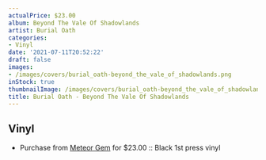 ```yaml
---
actualPrice: $23.00
album: Beyond The Vale Of Shadowlands
artist: Burial Oath
categories:
- Vinyl
date: '2021-07-11T20:52:22'
draft: false
images:
- /images/covers/burial_oath-beyond_the_vale_of_shadowlands.png
inStock: true
thumbnailImage: /images/covers/burial_oath-beyond_the_vale_of_shadowlands-thumb.png
title: Burial Oath - Beyond The Vale Of Shadowlands
---
```


## Vinyl
* Purchase from [Meteor Gem](https://meteor-gem.com/products/burial-oath-beyond-the-vale-of-shadowlands-lp) for $23.00 :: Black 1st press vinyl
